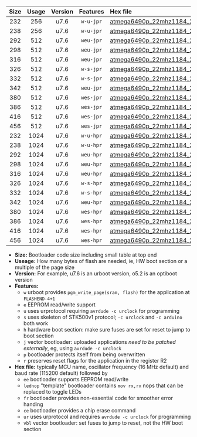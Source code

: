 |Size|Usage|Version|Features|Hex file|
|:-:|:-:|:-:|:-:|:--|
|232|256|u7.6|`w-u-jpr`|[atmega6490p_22mhz1184_230400bps_ur_vbl.hex](https://raw.githubusercontent.com/stefanrueger/urboot/main/atmega6490p_22mhz1184_230400bps_ur_vbl.hex)|
|238|256|u7.6|`w-u-jpr`|[atmega6490p_22mhz1184_230400bps_lednop_ur_vbl.hex](https://raw.githubusercontent.com/stefanrueger/urboot/main/atmega6490p_22mhz1184_230400bps_lednop_ur_vbl.hex)|
|292|512|u7.6|`weu-jpr`|[atmega6490p_22mhz1184_230400bps_ee_ur_vbl.hex](https://raw.githubusercontent.com/stefanrueger/urboot/main/atmega6490p_22mhz1184_230400bps_ee_ur_vbl.hex)|
|298|512|u7.6|`weu-jpr`|[atmega6490p_22mhz1184_230400bps_ee_lednop_ur_vbl.hex](https://raw.githubusercontent.com/stefanrueger/urboot/main/atmega6490p_22mhz1184_230400bps_ee_lednop_ur_vbl.hex)|
|316|512|u7.6|`weu-jpr`|[atmega6490p_22mhz1184_230400bps_ee_lednop_fr_ur_vbl.hex](https://raw.githubusercontent.com/stefanrueger/urboot/main/atmega6490p_22mhz1184_230400bps_ee_lednop_fr_ur_vbl.hex)|
|326|512|u7.6|`w-s-jpr`|[atmega6490p_22mhz1184_230400bps_vbl.hex](https://raw.githubusercontent.com/stefanrueger/urboot/main/atmega6490p_22mhz1184_230400bps_vbl.hex)|
|332|512|u7.6|`w-s-jpr`|[atmega6490p_22mhz1184_230400bps_lednop_vbl.hex](https://raw.githubusercontent.com/stefanrueger/urboot/main/atmega6490p_22mhz1184_230400bps_lednop_vbl.hex)|
|342|512|u7.6|`weu-jpr`|[atmega6490p_22mhz1184_230400bps_ee_lednop_fr_ce_ur_vbl.hex](https://raw.githubusercontent.com/stefanrueger/urboot/main/atmega6490p_22mhz1184_230400bps_ee_lednop_fr_ce_ur_vbl.hex)|
|380|512|u7.6|`wes-jpr`|[atmega6490p_22mhz1184_230400bps_ee_vbl.hex](https://raw.githubusercontent.com/stefanrueger/urboot/main/atmega6490p_22mhz1184_230400bps_ee_vbl.hex)|
|386|512|u7.6|`wes-jpr`|[atmega6490p_22mhz1184_230400bps_ee_lednop_vbl.hex](https://raw.githubusercontent.com/stefanrueger/urboot/main/atmega6490p_22mhz1184_230400bps_ee_lednop_vbl.hex)|
|416|512|u7.6|`wes-jpr`|[atmega6490p_22mhz1184_230400bps_ee_lednop_fr_vbl.hex](https://raw.githubusercontent.com/stefanrueger/urboot/main/atmega6490p_22mhz1184_230400bps_ee_lednop_fr_vbl.hex)|
|456|512|u7.6|`wes-jpr`|[atmega6490p_22mhz1184_230400bps_ee_lednop_fr_ce_vbl.hex](https://raw.githubusercontent.com/stefanrueger/urboot/main/atmega6490p_22mhz1184_230400bps_ee_lednop_fr_ce_vbl.hex)|
|232|1024|u7.6|`w-u-hpr`|[atmega6490p_22mhz1184_230400bps_ur.hex](https://raw.githubusercontent.com/stefanrueger/urboot/main/atmega6490p_22mhz1184_230400bps_ur.hex)|
|238|1024|u7.6|`w-u-hpr`|[atmega6490p_22mhz1184_230400bps_lednop_ur.hex](https://raw.githubusercontent.com/stefanrueger/urboot/main/atmega6490p_22mhz1184_230400bps_lednop_ur.hex)|
|292|1024|u7.6|`weu-hpr`|[atmega6490p_22mhz1184_230400bps_ee_ur.hex](https://raw.githubusercontent.com/stefanrueger/urboot/main/atmega6490p_22mhz1184_230400bps_ee_ur.hex)|
|298|1024|u7.6|`weu-hpr`|[atmega6490p_22mhz1184_230400bps_ee_lednop_ur.hex](https://raw.githubusercontent.com/stefanrueger/urboot/main/atmega6490p_22mhz1184_230400bps_ee_lednop_ur.hex)|
|316|1024|u7.6|`weu-hpr`|[atmega6490p_22mhz1184_230400bps_ee_lednop_fr_ur.hex](https://raw.githubusercontent.com/stefanrueger/urboot/main/atmega6490p_22mhz1184_230400bps_ee_lednop_fr_ur.hex)|
|326|1024|u7.6|`w-s-hpr`|[atmega6490p_22mhz1184_230400bps.hex](https://raw.githubusercontent.com/stefanrueger/urboot/main/atmega6490p_22mhz1184_230400bps.hex)|
|332|1024|u7.6|`w-s-hpr`|[atmega6490p_22mhz1184_230400bps_lednop.hex](https://raw.githubusercontent.com/stefanrueger/urboot/main/atmega6490p_22mhz1184_230400bps_lednop.hex)|
|342|1024|u7.6|`weu-hpr`|[atmega6490p_22mhz1184_230400bps_ee_lednop_fr_ce_ur.hex](https://raw.githubusercontent.com/stefanrueger/urboot/main/atmega6490p_22mhz1184_230400bps_ee_lednop_fr_ce_ur.hex)|
|380|1024|u7.6|`wes-hpr`|[atmega6490p_22mhz1184_230400bps_ee.hex](https://raw.githubusercontent.com/stefanrueger/urboot/main/atmega6490p_22mhz1184_230400bps_ee.hex)|
|386|1024|u7.6|`wes-hpr`|[atmega6490p_22mhz1184_230400bps_ee_lednop.hex](https://raw.githubusercontent.com/stefanrueger/urboot/main/atmega6490p_22mhz1184_230400bps_ee_lednop.hex)|
|416|1024|u7.6|`wes-hpr`|[atmega6490p_22mhz1184_230400bps_ee_lednop_fr.hex](https://raw.githubusercontent.com/stefanrueger/urboot/main/atmega6490p_22mhz1184_230400bps_ee_lednop_fr.hex)|
|456|1024|u7.6|`wes-hpr`|[atmega6490p_22mhz1184_230400bps_ee_lednop_fr_ce.hex](https://raw.githubusercontent.com/stefanrueger/urboot/main/atmega6490p_22mhz1184_230400bps_ee_lednop_fr_ce.hex)|

- **Size:** Bootloader code size including small table at top end
- **Useage:** How many bytes of flash are needed, ie, HW boot section or a multiple of the page size
- **Version:** For example, u7.6 is an urboot version, o5.2 is an optiboot version
- **Features:**
  + `w` urboot provides `pgm_write_page(sram, flash)` for the application at `FLASHEND-4+1`
  + `e` EEPROM read/write support
  + `u` uses urprotocol requiring `avrdude -c urclock` for programming
  + `s` uses skeleton of STK500v1 protocol; `-c urclock` and `-c arduino` both work
  + `h` hardware boot section: make sure fuses are set for reset to jump to boot section
  + `j` vector bootloader: uploaded applications *need to be patched externally*, eg, using `avrdude -c urclock`
  + `p` bootloader protects itself from being overwritten
  + `r` preserves reset flags for the application in the register R2
- **Hex file:** typically MCU name, oscillator frequency (16 MHz default) and baud rate (115200 default) followed by
  + `ee` bootloader supports EEPROM read/write
  + `lednop` "template" bootloader contains `mov rx,rx` nops that can be replaced to toggle LEDs
  + `fr` bootloader provides non-essential code for smoother error handing
  + `ce` bootloader provides a chip erase command
  + `ur` uses urprotocol and requires `avrdude -c urclock` for programming
  + `vbl` vector bootloader: set fuses to jump to reset, not the HW boot section
